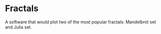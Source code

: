 # Fractals
A software that would plot two of the most popular fractals: Mandelbrot set and Julia set. 
